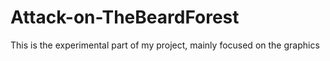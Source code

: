 # Attack-on-TheBeardForest
This is the experimental part of my project, mainly focused on the graphics
